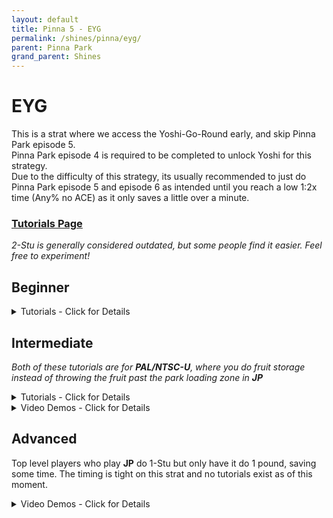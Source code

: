 ```yaml
---
layout: default 
title: Pinna 5 - EYG
permalink: /shines/pinna/eyg/
parent: Pinna Park
grand_parent: Shines
---
```


# EYG
This is a strat where we access the Yoshi-Go-Round early, and skip Pinna Park episode 5.  
Pinna Park episode 4 is required to be completed to unlock Yoshi for this strategy.  
Due to the difficulty of this strategy, its usually recommended to just do Pinna Park episode 5 
and episode 6 as intended until you reach a low 1:2x time (Any% no ACE) as it only saves a little over a minute.

### [Tutorials Page](https://smscommunity.github.io/sms-guide/tutorials/)  
*2-Stu is generally considered outdated, but some people find it easier. Feel free to experiment!*  

## Beginner  

<details markdown="block">
  <summary markdown="span">
    Tutorials - Click for Details
  </summary>
  {: .text-gamma}
#### Tutorials: 
**1-Stu 5YG** by *shoutplenty*  
*(considered the easiest way to do EYG)*  
{% include yt.html id="UJ5RNJK6LRM" %}  

**2-Stu 3YG** by *StrongmanLin*  
*(outdated)*  
{% include yt.html id="0xm2-QkrL4M" %}  

**2-Stu 3YG** by *DutchJ*  
*(outdated)*  
{% include yt.html id="tvq-WY7YFsc" %}  
</details>  

## Intermediate  
*Both of these tutorials are for **PAL/NTSC-U**, where you do fruit storage instead of throwing the fruit past the park loading zone in **JP***  

<details markdown="block">
  <summary markdown="span">
    Tutorials - Click for Details
  </summary>
  {: .text-gamma}
#### Tutorials:  
**1-Stu 2 Pound** by *Noki Doki*  
{% include yt.html id="0plZQdNSo18" %}  

**1-Stu 2 Pound** by *shoutplenty*  
{% include yt.html id="J_m8bx_Z_Eo" %}  
</details>  


<details markdown="block">
  <summary markdown="span">
    Video Demos - Click for Details
  </summary>
  {: .text-gamma}
#### Video Demo:  
**1-Stu 2 Pound** by *planktonsecretformula*  
*(RTA Friendly)*  
{% include yt.html id="ptXonShHuWw" %}  
</details>  

##  Advanced  
Top level players who play **JP** do 1-Stu but only have it do 1 pound, saving some time. The timing is tight on this strat and no tutorials exist as of this moment.  

<details markdown="block">
  <summary markdown="span">
    Video Demos - Click for Details
  </summary>
  {: .text-gamma}
#### Video Demos:  
**1 Pound 1 Spin/Psuedo-1 Pound** by *Lotfy*  
*(RTA Friendly)*  
{% include yt.html id="LVWCQgi0L-o" %}  

**1 Pound** by *inkstar*  
[Twitter video Link](https://x.com/NoVidNoDidNoVid/status/1832344043004506145)

**0 Pound** by *Noki Doki*  
*This is an exclusive **PAL** strategy called 0 Pound that saves around 2.5 seconds*  
{% include yt.html id="98kA5EcsFIk" %}  
</details>  
